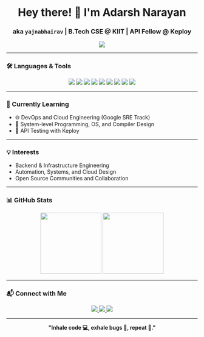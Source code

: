 <h1 align="center">Hey there! 👋 I'm Adarsh Narayan</h1>
<h3 align="center">aka <code>yajnabhairav</code> | B.Tech CSE @ KIIT | API Fellow @ Keploy</h3>

<p align="center">
  <img src="https://readme-typing-svg.herokuapp.com/?lines=Code.+Commit.+Push.+Repeat.;Open+Source+Enthusiast+❤️;Backend+Dev+|+Cloud+Learner+☁️&center=true&width=500&height=40" />
</p>

---

### 🛠️ Languages & Tools

<p align="center">
  <img src="https://img.shields.io/badge/C%2B%2B-%2300599C.svg?style=for-the-badge&logo=c%2B%2B&logoColor=white"/>
  <img src="https://img.shields.io/badge/Python-3776AB?style=for-the-badge&logo=python&logoColor=white"/>
  <img src="https://img.shields.io/badge/Java-ED8B00?style=for-the-badge&logo=java&logoColor=white"/>
  <img src="https://img.shields.io/badge/HTML5-E34F26?style=for-the-badge&logo=html5&logoColor=white"/>
  <img src="https://img.shields.io/badge/CSS3-1572B6?style=for-the-badge&logo=css3&logoColor=white"/>
  <img src="https://img.shields.io/badge/JavaScript-F7DF1E?style=for-the-badge&logo=javascript&logoColor=black"/>
  <img src="https://img.shields.io/badge/Git-F05032?style=for-the-badge&logo=git&logoColor=white"/>
  <img src="https://img.shields.io/badge/GitHub-181717?style=for-the-badge&logo=github&logoColor=white"/>
  <img src="https://img.shields.io/badge/Docker-2496ED?style=for-the-badge&logo=docker&logoColor=white"/>
</p>

---

### 🌱 Currently Learning

- 🌐 DevOps and Cloud Engineering (Google SRE Track)  
- 🐧 System-level Programming, OS, and Compiler Design  
- 🧪 API Testing with Keploy

---

### 💡 Interests

- Backend & Infrastructure Engineering  
- Automation, Systems, and Cloud Design  
- Open Source Communities and Collaboration

---

### 📊 GitHub Stats

<p align="center">
  <img src="https://github-readme-stats.vercel.app/api?username=yajnabhairav&show_icons=true&theme=radical" height="160" />
  <img src="https://github-readme-streak-stats.herokuapp.com/?user=yajnabhairav&theme=radical" height="160" />
</p>

---

### 📬 Connect with Me

<p align="center">
  <a href="https://www.linkedin.com/in/adarsh-narayan-397b0425a" target="_blank">
    <img src="https://img.shields.io/badge/LinkedIn-blue?style=for-the-badge&logo=linkedin&logoColor=white"/>
  </a>
  <a href="mailto:adarshnarayanmzp44@gmail.com">
    <img src="https://img.shields.io/badge/Gmail-D14836?style=for-the-badge&logo=gmail&logoColor=white"/>
  </a>
  <a href="https://github.com/yajnabhairav" target="_blank">
    <img src="https://img.shields.io/badge/GitHub-black?style=for-the-badge&logo=github&logoColor=white"/>
  </a>
</p>

---

<p align="center"><b>"Inhale code 💻, exhale bugs 🐞, repeat 🔁."</b></p>
